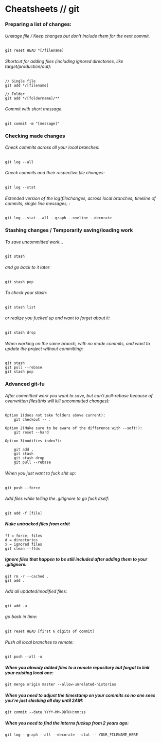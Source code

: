 # Cheatsheets // git

### Preparing a list of changes:

###### Unstage file / Keep changes but don't include them for the next commit.

    git reset HEAD *[/filename]

###### Shortcut for adding files (including ignored directories, like target/production/out):
    
    // Single file  
    git add */[filename]
    
    // Folder
    git add */[foldername]/**

###### Commit with short message.

    git commit -m "[message]"
  
### Checking made changes

###### Check commits across all your local branches:

    git log --all
    
###### Check commits and their respective file changes:

    git log --stat
    
###### Extended version of the log(filechanges, across local branches, timeline of commits, single line messages, :

    git log --stat --all --graph --oneline --decorate
   
### Stashing changes / Temporarily saving/loading work

###### To save uncommitted work... 

    git stash
    
###### and go back to it later:
    
    git stash pop

###### To check your stash:

    git stash list

###### or realize you fucked up and want to forget about it:

    git stash drop

###### When working on the _same_ branch, with _no_ made commits, and want to update the project without committing:

    git stash
    git pull --rebase
    git stash pop
    
### Advanced git-fu

###### After committed work you want to save, but can't pull-rebase because of overwritten files(this will kill uncommitted changes):  

    Option 1(does not take folders above current):
        git checkout -- .
        
    Option 2(Make sure to be aware of the difference with --soft!):
        git reset --hard
        
    Option 3(modifies index?):

        git add .
        git stash  
        git stash drop  
        git pull --rebase

###### When you just want to fuck shit up:
  
    git push --force
    
###### Add files while telling the .gitignore to go fuck itself:
  
    git add -f [file]
    
##### Nuke untracked files from orbit
    
    ff = force, files
    d = directories
    x = ignored files
    git clean --ffdx
    
##### Ignore files that happen to be still included after adding them to your .gitignore:

    git rm -r --cached .
    git add .

###### Add all updated/modified files:
  
    git add -u
        
###### go back in time:
  
    git reset HEAD [first 6 digits of commit]

###### Push all local branches to remote:
  
    git push --all -u

##### When you already added files to a remote repository but forgot to link your existing local one:  

    git merge origin master --allow-unrelated-histories
    
##### When you need to adjust the timestamp on your commits so no one sees you're just slacking all day until 2AM:

    git commit --date YYYY-MM-DDTHH:mm:ss

##### When you need to find the interns fuckup from 2 years ago:

    git log --graph --all --decorate --stat -- YOUR_FILENAME_HERE
